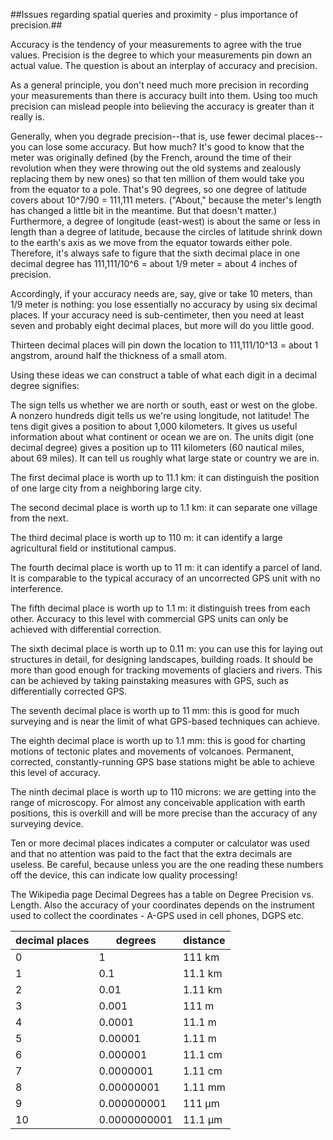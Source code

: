 ##Issues regarding spatial queries and proximity - plus importance of precision.##

Accuracy is the tendency of your measurements to agree with the true values. Precision is the degree to which your measurements pin down an actual value. The question is about an interplay of accuracy and precision.

As a general principle, you don't need much more precision in recording your measurements than there is accuracy built into them. Using too much precision can mislead people into believing the accuracy is greater than it really is.

Generally, when you degrade precision--that is, use fewer decimal places--you can lose some accuracy. But how much? It's good to know that the meter was originally defined (by the French, around the time of their revolution when they were throwing out the old systems and zealously replacing them by new ones) so that ten million of them would take you from the equator to a pole. That's 90 degrees, so one degree of latitude covers about 10^7/90 = 111,111 meters. ("About," because the meter's length has changed a little bit in the meantime. But that doesn't matter.) Furthermore, a degree of longitude (east-west) is about the same or less in length than a degree of latitude, because the circles of latitude shrink down to the earth's axis as we move from the equator towards either pole. Therefore, it's always safe to figure that the sixth decimal place in one decimal degree has 111,111/10^6 = about 1/9 meter = about 4 inches of precision.

Accordingly, if your accuracy needs are, say, give or take 10 meters, than 1/9 meter is nothing: you lose essentially no accuracy by using six decimal places. If your accuracy need is sub-centimeter, then you need at least seven and probably eight decimal places, but more will do you little good.

Thirteen decimal places will pin down the location to 111,111/10^13 = about 1 angstrom, around half the thickness of a small atom.

Using these ideas we can construct a table of what each digit in a decimal degree signifies:

The sign tells us whether we are north or south, east or west on the globe.
A nonzero hundreds digit tells us we're using longitude, not latitude!
The tens digit gives a position to about 1,000 kilometers. It gives us useful information about what continent or ocean we are on.
The units digit (one decimal degree) gives a position up to 111 kilometers (60 nautical miles, about 69 miles). It can tell us roughly what large state or country we are in.

The first decimal place is worth up to 11.1 km: it can distinguish the position of one large city from a neighboring large city.

The second decimal place is worth up to 1.1 km: it can separate one village from the next.

The third decimal place is worth up to 110 m: it can identify a large agricultural field or institutional campus.

The fourth decimal place is worth up to 11 m: it can identify a parcel of land. It is comparable to the typical accuracy of an uncorrected GPS unit with no interference.

The fifth decimal place is worth up to 1.1 m: it distinguish trees from each other. Accuracy to this level with commercial GPS units can only be achieved with differential correction.

The sixth decimal place is worth up to 0.11 m: you can use this for laying out structures in detail, for designing landscapes, building roads. It should be more than good enough for tracking movements of glaciers and rivers. This can be achieved by taking painstaking measures with GPS, such as differentially corrected GPS.

The seventh decimal place is worth up to 11 mm: this is good for much surveying and is near the limit of what GPS-based techniques can achieve.

The eighth decimal place is worth up to 1.1 mm: this is good for charting motions of tectonic plates and movements of volcanoes. Permanent, corrected, constantly-running GPS base stations might be able to achieve this level of accuracy.

The ninth decimal place is worth up to 110 microns: we are getting into the range of microscopy. For almost any conceivable application with earth positions, this is overkill and will be more precise than the accuracy of any surveying device.

Ten or more decimal places indicates a computer or calculator was used and that no attention was paid to the fact that the extra decimals are useless. Be careful, because unless you are the one reading these numbers off the device, this can indicate low quality processing!
	
The Wikipedia page Decimal Degrees has a table on Degree Precision vs. Length. Also the accuracy of your coordinates depends on the instrument used to collect the coordinates - A-GPS used in cell phones, DGPS etc.


|decimal places| degrees     | distance |
|--------------|-------------|----------|
|0             |1            |111  km   |
|1             |0.1          |11.1 km   |
|2             |0.01         |1.11 km   |
|3             |0.001        |111  m    |
|4             |0.0001       |11.1 m    |
|5             |0.00001      |1.11 m    |
|6             |0.000001     |11.1 cm   |
|7             |0.0000001    |1.11 cm   |
|8             |0.00000001   |1.11 mm   |
|9             |0.000000001  |111  μm   |
|10            |0.0000000001 |11.1 μm   |
